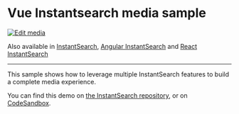 # Vue Instantsearch media sample

[![Edit media](https://codesandbox.io/static/img/play-codesandbox.svg)](https://codesandbox.io/s/github/algolia/instantsearch/tree/master/examples/vue/media)

Also available in [InstantSearch](../../instantsearch.js/media/), [Angular InstantSearch](../../angular-instantsearch/media/) and [React InstantSearch](../../react-instantsearch/media/)

---

This sample shows how to leverage multiple InstantSearch features to build a complete media experience.

You can find this demo on [the InstantSearch repository](https://github.com/algolia/instantsearch/tree/master/examples/vue/media), or on [CodeSandbox](https://codesandbox.io/s/github/algolia/instantsearch/tree/master/examples/vue/media).
